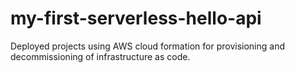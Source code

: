 # my-first-serverless-hello-api
Deployed projects using AWS cloud formation for provisioning and decommissioning of infrastructure as code.
